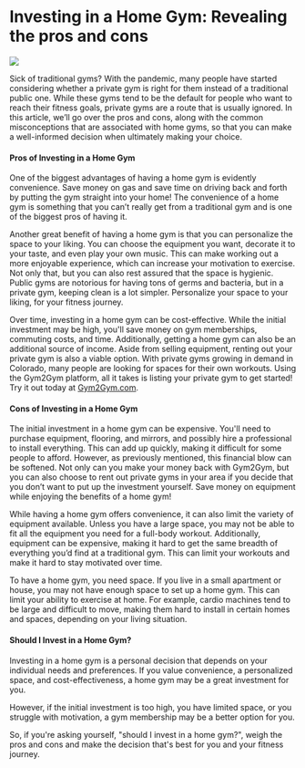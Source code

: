 # Investing in a Home Gym: Revealing the pros and cons

![](https://3134664324-files.gitbook.io/\~/files/v0/b/gitbook-x-prod.appspot.com/o/spaces%2FvvLv2WOJ6NR58qdXqSXM%2Fuploads%2FEUFP5KIu5WocEGwCVt6W%2F0.png?alt=media)

Sick of traditional gyms? With the pandemic, many people have started considering whether a private gym is right for them instead of a traditional public one. While these gyms tend to be the default for people who want to reach their fitness goals, private gyms are a route that is usually ignored. In this article, we’ll go over the pros and cons, along with the common misconceptions that are associated with home gyms, so that you can make a well-informed decision when ultimately making your choice.

#### **Pros of Investing in a Home Gym** <a href="#_3wb290aquaa6" id="_3wb290aquaa6"></a>

One of the biggest advantages of having a home gym is evidently convenience. Save money on gas and save time on driving back and forth by putting the gym straight into your home! The convenience of a home gym is something that you can’t really get from a traditional gym and is one of the biggest pros of having it.

Another great benefit of having a home gym is that you can personalize the space to your liking. You can choose the equipment you want, decorate it to your taste, and even play your own music. This can make working out a more enjoyable experience, which can increase your motivation to exercise. Not only that, but you can also rest assured that the space is hygienic. Public gyms are notorious for having tons of germs and bacteria, but in a private gym, keeping clean is a lot simpler. Personalize your space to your liking, for your fitness journey.

Over time, investing in a home gym can be cost-effective. While the initial investment may be high, you'll save money on gym memberships, commuting costs, and time. Additionally, getting a home gym can also be an additional source of income. Aside from selling equipment, renting out your private gym is also a viable option. With private gyms growing in demand in Colorado, many people are looking for spaces for their own workouts. Using the Gym2Gym platform, all it takes is listing your private gym to get started! Try it out today at [Gym2Gym.com](https://gym2gym.com).

#### **Cons of Investing in a Home Gym** <a href="#_xuxi4txvdgsw" id="_xuxi4txvdgsw"></a>

The initial investment in a home gym can be expensive. You'll need to purchase equipment, flooring, and mirrors, and possibly hire a professional to install everything. This can add up quickly, making it difficult for some people to afford. However, as previously mentioned, this financial blow can be softened. Not only can you make your money back with Gym2Gym, but you can also choose to rent out private gyms in your area if you decide that you don’t want to put up the investment yourself. Save money on equipment while enjoying the benefits of a home gym!

While having a home gym offers convenience, it can also limit the variety of equipment available. Unless you have a large space, you may not be able to fit all the equipment you need for a full-body workout. Additionally, equipment can be expensive, making it hard to get the same breadth of everything you’d find at a traditional gym. This can limit your workouts and make it hard to stay motivated over time.

To have a home gym, you need space. If you live in a small apartment or house, you may not have enough space to set up a home gym. This can limit your ability to exercise at home. For example, cardio machines tend to be large and difficult to move, making them hard to install in certain homes and spaces, depending on your living situation.

#### **Should I Invest in a Home Gym?** <a href="#_mkhxvye0o8h4" id="_mkhxvye0o8h4"></a>

Investing in a home gym is a personal decision that depends on your individual needs and preferences. If you value convenience, a personalized space, and cost-effectiveness, a home gym may be a great investment for you.

However, if the initial investment is too high, you have limited space, or you struggle with motivation, a gym membership may be a better option for you.

So, if you're asking yourself, "should I invest in a home gym?", weigh the pros and cons and make the decision that's best for you and your fitness journey.
